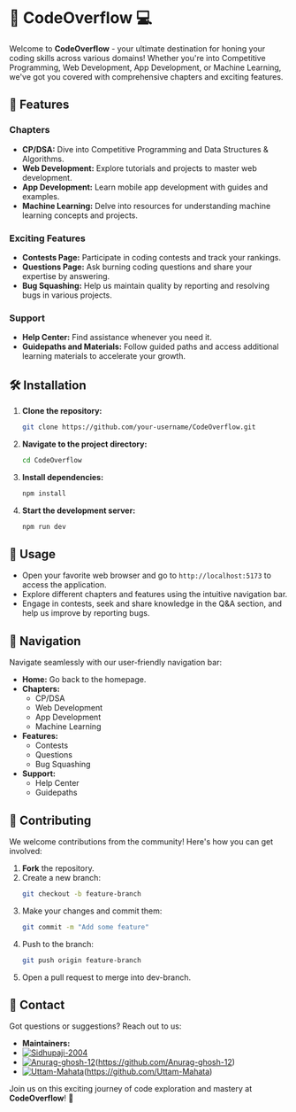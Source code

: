 # 🚀 CodeOverflow 💻

Welcome to **CodeOverflow** - your ultimate destination for honing your coding skills across various domains! Whether you're into Competitive Programming, Web Development, App Development, or Machine Learning, we've got you covered with comprehensive chapters and exciting features.

## 🚀 Features

### Chapters
- **CP/DSA:** Dive into Competitive Programming and Data Structures & Algorithms.
- **Web Development:** Explore tutorials and projects to master web development.
- **App Development:** Learn mobile app development with guides and examples.
- **Machine Learning:** Delve into resources for understanding machine learning concepts and projects.

### Exciting Features
- **Contests Page:** Participate in coding contests and track your rankings.
- **Questions Page:** Ask burning coding questions and share your expertise by answering.
- **Bug Squashing:** Help us maintain quality by reporting and resolving bugs in various projects.

### Support
- **Help Center:** Find assistance whenever you need it.
- **Guidepaths and Materials:** Follow guided paths and access additional learning materials to accelerate your growth.

## 🛠️ Installation

1. **Clone the repository:**
    ```bash
    git clone https://github.com/your-username/CodeOverflow.git
    ```

2. **Navigate to the project directory:**
    ```bash
    cd CodeOverflow
    ```

3. **Install dependencies:**
    ```bash
    npm install
    ```

4. **Start the development server:**
    ```bash
    npm run dev
    ```

## 📝 Usage

- Open your favorite web browser and go to `http://localhost:5173` to access the application.
- Explore different chapters and features using the intuitive navigation bar.
- Engage in contests, seek and share knowledge in the Q&A section, and help us improve by reporting bugs.

## 🧭 Navigation

Navigate seamlessly with our user-friendly navigation bar:
- **Home:** Go back to the homepage.
- **Chapters:**
  - CP/DSA
  - Web Development
  - App Development
  - Machine Learning
- **Features:**
  - Contests
  - Questions
  - Bug Squashing
- **Support:**
  - Help Center
  - Guidepaths

## 🤝 Contributing

We welcome contributions from the community! Here's how you can get involved:
1. **Fork** the repository.
2. Create a new branch:
    ```bash
    git checkout -b feature-branch
    ```
3. Make your changes and commit them:
    ```bash
    git commit -m "Add some feature"
    ```
4. Push to the branch:
    ```bash
    git push origin feature-branch
    ```
5. Open a pull request to merge into dev-branch.

## 📧 Contact

Got questions or suggestions? Reach out to us:
- **Maintainers:**
- [![Sidhupaji-2004](https://github.com/Sidhupaji-2004.png?size=100)](https://github.com/Sidhupaji-2004)
- [![Anurag-ghosh-12](https://github.com/Anurag-ghosh-12.png?size=100)](https://github.com/Anurag-ghosh-12)(https://github.com/Anurag-ghosh-12)
- [![Uttam-Mahata](https://github.com/Uttam-Mahata.png?size=100)](https://github.com/Uttam-Mahata)(https://github.com/Uttam-Mahata)

Join us on this exciting journey of code exploration and mastery at **CodeOverflow**! 🌟
